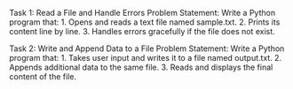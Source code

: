 

Task 1: Read a File and Handle Errors 
    Problem Statement:  Write a Python program that:
      1.   Opens and reads a text file named sample.txt.
      2.   Prints its content line by line.
      3.   Handles errors gracefully if the file does not exist.

Task 2: Write and Append Data to a File
  Problem Statement: Write a Python program that:
    1.   Takes user input and writes it to a file named output.txt.
    2.   Appends additional data to the same file.
    3.   Reads and displays the final content of the file.
